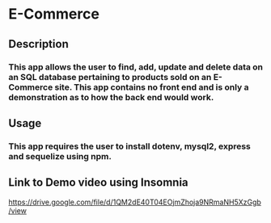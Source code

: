# E-Commerce 

## Description 
### This app allows the user to find, add, update and delete data on an SQL database pertaining to products sold on an E-Commerce site. This app contains no front end and is only a demonstration as to how the back end would work. 

## Usage 
### This app requires the user to install dotenv, mysql2, express and sequelize using npm. 

## Link to Demo video using Insomnia 
https://drive.google.com/file/d/1QM2dE40T04EOjmZhoja9NRmaNH5XzGgb/view